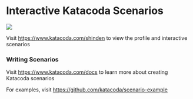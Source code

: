 # Interactive Katacoda Scenarios

[![](http://shields.katacoda.com/katacoda/shinden/count.svg)](https://www.katacoda.com/shinden "Get your profile on Katacoda.com")

Visit https://www.katacoda.com/shinden to view the profile and interactive scenarios

### Writing Scenarios
Visit https://www.katacoda.com/docs to learn more about creating Katacoda scenarios

For examples, visit https://github.com/katacoda/scenario-example
